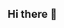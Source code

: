 ## Hi there 👋

<!--
**vivasemmedo/vivasemmedo** is a ✨ _special_ ✨ repository because its `README.md` (this file) appears on your GitHub profile.

Here are some ideas to get you started:

- 🔭 I’m currently working on ...
  - Criação de uma tela de login
  - Criação de uma tela com vários sintomas de fobia
  - Criação de uma tela com a descrição de cada sintoma
-->
